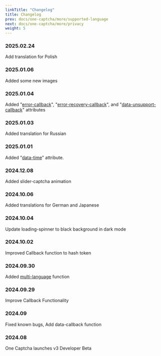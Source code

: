 ```yaml
---
linkTitle: "Changelog"
title: Changelog
prev: docs/one-captcha/more/supported-language
next: docs/one-captcha/more/privacy
weight: 5
---
```


### 2025.02.24

Add translation for Polish

### 2025.01.06

Added some new images

### 2025.01.04

Added "[error-callback](../attribute)", "[error-recovery-callback](../attribute)", and "[data-unsupport-callback](../attribute)" attributes

### 2025.01.03

Added translation for Russian

### 2025.01.01

Added "[data-time](../attribute)" attribute.

### 2024.12.08

Added slider-captcha animation

### 2024.10.06

Added translations for German and Japanese

### 2024.10.04

Update loading-spinner to black background in dark mode

### 2024.10.02

Improved Callback function to hash token

### 2024.09.30

Added [multi-language](https://docs.xyehr.cn/docs/one-captcha/more/supported-language) function

### 2024.09.29

Improve Callback Functionality

### 2024.09

Fixed known bugs, Add data-callback function

### 2024.08

One Captcha launches v3 Developer Beta
